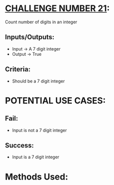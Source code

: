 
# [CHALLENGE NUMBER 21](https://www.programiz.com/kotlin-programming/examples/digits-count):
Count number of digits in an integer

## Inputs/Outputs:
- Input -> A 7 digit integer
- Output -> True

## Criteria:
- Should be a 7 digit integer

# POTENTIAL USE CASES:
## Fail:
- Input is not a 7 digit integer

## Success:
- Input is a 7 digit integer

# Methods Used:
